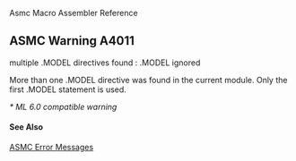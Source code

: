 Asmc Macro Assembler Reference

## ASMC Warning A4011

multiple .MODEL directives found : .MODEL ignored

More than one .MODEL directive was found in the current module. Only the first .MODEL statement is used.

_* ML 6.0 compatible warning_

#### See Also

[ASMC Error Messages](readme.md)